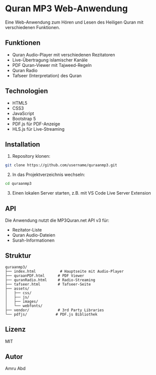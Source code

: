 # Quran MP3 Web-Anwendung

Eine Web-Anwendung zum Hören und Lesen des Heiligen Quran mit verschiedenen Funktionen.

## Funktionen

- Quran Audio-Player mit verschiedenen Rezitatoren
- Live-Übertragung islamischer Kanäle
- PDF Quran-Viewer mit Tajweed-Regeln
- Quran Radio
- Tafseer (Interpretation) des Quran

## Technologien

- HTML5
- CSS3
- JavaScript
- Bootstrap 5
- PDF.js für PDF-Anzeige
- HLS.js für Live-Streaming

## Installation

1. Repository klonen:

```sh
git clone https://github.com/username/quraanmp3.git
```

2. In das Projektverzeichnis wechseln:

```sh
cd quraanmp3
```

3. Einen lokalen Server starten, z.B. mit VS Code Live Server Extension

## API

Die Anwendung nutzt die MP3Quran.net API v3 für:

- Rezitator-Liste
- Quran Audio-Dateien
- Surah-Informationen

## Struktur

```
quraanmp3/
├── index.html           # Hauptseite mit Audio-Player
├── quraanPDF.html      # PDF Viewer
├── quranRadio.html     # Radio-Streaming
├── tafseer.html        # Tafseer-Seite
├── assets/
│   ├── css/
│   ├── js/
│   ├── images/
│   └── webfonts/
├── vendor/             # 3rd Party Libraries
└── pdfjs/             # PDF.js Bibliothek
```

## Lizenz

MIT

## Autor

Amru Abd
